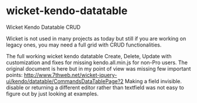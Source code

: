 # wicket-kendo-datatable
Wicket Kendo Datatable CRUD

Wicket is not used in many projects as today but still if you are working on legacy ones, you may need a full grid with CRUD functionalities.

The full working wicket kendo datatable Create, Delete, Update with customization and fixes for missing kendo.all.min.js for non-Pro users.
The original document is here but in my point of view was missing few important points:
http://www.7thweb.net/wicket-jquery-ui/kendo/datatable/CommandsDataTablePage?2
Making a field invisible. disable or returning a different editor rather than textfield was not easy to figure out by just looking at examples.
